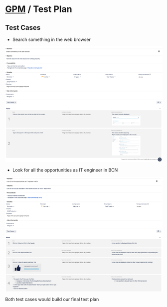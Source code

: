 # [GPM](../README.md) / Test Plan

## Test Cases
* Search something in the web browser

![testcase1_details](./img/testcase1_details.png "test case 1 details")
![testcase1_steps](./img/testcase1_steps.png "test case 1 steps")

* Look for all the opportunities as IT engineer in BCN

![testcase2_details](./img/testcase2_details.png "test case 2 details")
![testcase2_steps](./img/testcase2_steps.png "test case 2 steps")

Both test cases would build our final test plan